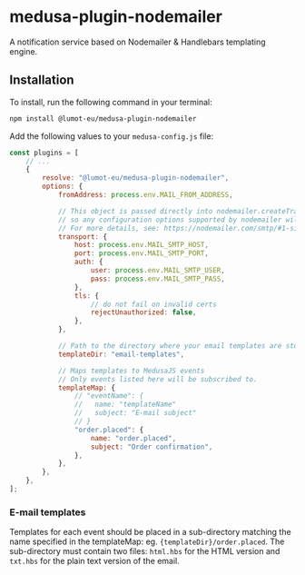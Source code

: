 # medusa-plugin-nodemailer

A notification service based on Nodemailer & Handlebars templating engine.

## Installation

To install, run the following command in your terminal:

```bash
npm install @lumot-eu/medusa-plugin-nodemailer
```

Add the following values to your `medusa-config.js` file:

```javascript
const plugins = [
	// ...
	{
		resolve: "@lumot-eu/medusa-plugin-nodemailer",
		options: {
			fromAddress: process.env.MAIL_FROM_ADDRESS,

			// This object is passed directly into nodemailer.createTransport(),
			// so any configuration options supported by nodemailer will work here.
			// For more details, see: https://nodemailer.com/smtp/#1-single-connection
			transport: {
				host: process.env.MAIL_SMTP_HOST,
				port: process.env.MAIL_SMTP_PORT,
				auth: {
					user: process.env.MAIL_SMTP_USER,
					pass: process.env.MAIL_SMTP_PASS,
				},
				tls: {
					// do not fail on invalid certs
					rejectUnauthorized: false,
				},
			},

			// Path to the directory where your email templates are stored
			templateDir: "email-templates",

			// Maps templates to MedusaJS events
			// Only events listed here will be subscribed to.
			templateMap: {
				// "eventName": {
				//   name: "templateName"
				//   subject: "E-mail subject"
				// }
				"order.placed": {
					name: "order.placed",
					subject: "Order confirmation",
				},
			},
		},
	},
];
```

### E-mail templates

Templates for each event should be placed in a sub-directory matching the name specified in the templateMap: eg. `{templateDir}/order.placed`. The sub-directory must contain two files: `html.hbs` for the HTML version and `txt.hbs` for the plain text version of the email.
